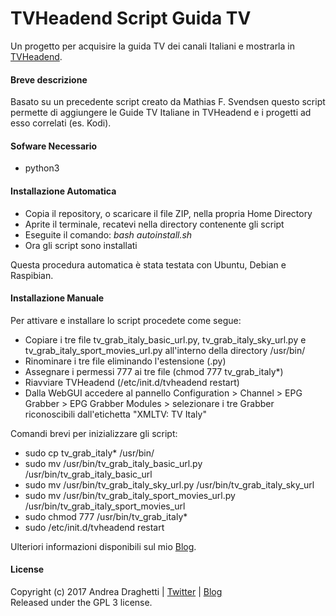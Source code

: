 # TVHeadend Script Guida TV
Un progetto per acquisire la guida TV dei canali Italiani e mostrarla in [TVHeadend](https://tvheadend.org/).

#### Breve descrizione

Basato su un precedente script creato da Mathias F. Svendsen questo script permette di aggiungere le Guide TV Italiane in TVHeadend e i progetti ad esso correlati (es. Kodi).

#### Sofware Necessario

* python3

#### Installazione Automatica

* Copia il repository, o scaricare il file ZIP, nella propria Home Directory 
* Aprite il terminale, recatevi nella directory contenente gli script
* Eseguite il comando: _bash autoinstall.sh_
* Ora gli script sono installati

Questa procedura automatica è stata testata con Ubuntu, Debian e Raspibian.

#### Installazione Manuale

Per attivare e installare lo script procedete come segue:

* Copiare i tre file tv_grab_italy_basic_url.py, tv_grab_italy_sky_url.py e tv_grab_italy_sport_movies_url.py all'interno della directory /usr/bin/
* Rinominare i tre file eliminando l'estensione (.py)
* Assegnare i permessi 777 ai tre file (chmod 777 tv_grab_italy*)
* Riavviare TVHeadend (/etc/init.d/tvheadend restart)
* Dalla WebGUI accedere al pannello Configuration > Channel > EPG Grabber > EPG Grabber Modules > selezionare i tre Grabber riconoscibili dall'etichetta "XMLTV: TV Italy"

Comandi brevi per inizializzare gli script:

* sudo cp tv_grab_italy* /usr/bin/ 
* sudo mv /usr/bin/tv_grab_italy_basic_url.py /usr/bin/tv_grab_italy_basic_url 
* sudo mv /usr/bin/tv_grab_italy_sky_url.py /usr/bin/tv_grab_italy_sky_url
* sudo mv /usr/bin/tv_grab_italy_sport_movies_url.py /usr/bin/tv_grab_italy_sport_movies_url
* sudo chmod 777 /usr/bin/tv_grab_italy*
* sudo /etc/init.d/tvheadend restart

Ulteriori informazioni disponibili sul mio [Blog](https://www.andreadraghetti.it/tvheadend-script-guida-tv/).

#### License

Copyright (c) 2017 Andrea Draghetti | [Twitter](https://twitter.com/andreaghetti) | [Blog](https://www.andreadraghetti.it)  
Released under the GPL 3 license.
